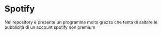 # Spotify
Nel repository è presente un programma molto grezzo che tenta di saltare le pubblicità di un account spotify non premium
